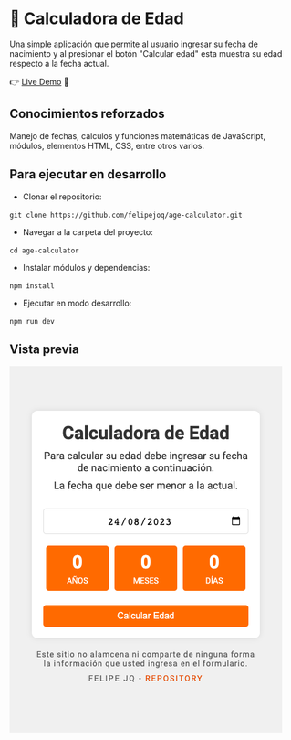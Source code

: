 # 🎂 Calculadora de Edad

Una simple aplicación que permite al usuario ingresar su fecha de nacimiento y al presionar el botón "Calcular edad" esta muestra su edad respecto a la fecha actual.

👉 [Live Demo](https://felipejoq.github.io/age-calculator) 📝

## Conocimientos reforzados

Manejo de fechas, calculos y funciones matemáticas de JavaScript, módulos, elementos HTML, CSS, entre otros varios.

## Para ejecutar en desarrollo

- Clonar el repositorio:

`git clone https://github.com/felipejoq/age-calculator.git`

- Navegar a la carpeta del proyecto:

`cd age-calculator`

- Instalar módulos y dependencias:

`npm install`

- Ejecutar en modo desarrollo:

`npm run dev`

## Vista previa

![alt text](https://github.com/felipejoq/age-calculator/blob/main/preview.png?raw=true)

